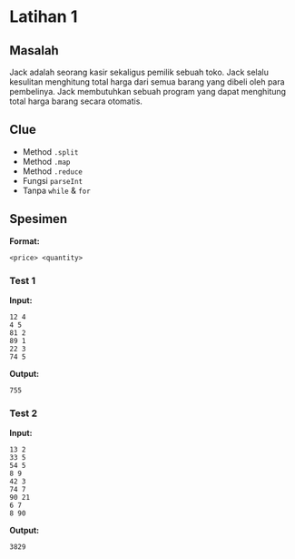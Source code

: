 # Latihan 1

## Masalah

Jack adalah seorang kasir sekaligus pemilik sebuah toko. Jack selalu kesulitan menghitung total harga dari semua barang yang dibeli oleh para pembelinya. Jack membutuhkan sebuah program yang dapat menghitung total harga barang secara otomatis.

## Clue

- Method `.split`
- Method `.map`
- Method `.reduce`
- Fungsi `parseInt`
- Tanpa `while` & `for`

## Spesimen

**Format:**

```
<price> <quantity>
```

### Test 1

**Input:**

```
12 4
4 5
81 2
89 1
22 3
74 5
```

**Output:**

```
755
```

### Test 2

**Input:**

```
13 2
33 5
54 5
8 9
42 3
74 7
90 21
6 7
8 90
```

**Output:**

```
3829
```
